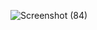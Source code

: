 
![Screenshot (84)](https://github.com/user-attachments/assets/8ecd24de-37ca-475b-a092-555d94f374d6)
